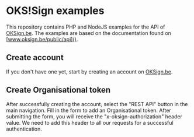 # OKS!Sign examples

This repository contains PHP and NodeJS examples for the API of [OKSign.be](www.oksing.be). The examples are based on the documentation found on [www.oksign.be/public/api]().

## Create account
If you don't have one yet, start by creating an account on [OKSign.be](www.oksing.be).

## Create Organisational token
After successfully creating the account, select the "REST API" button in the main navigation. Fill in the form to add an Organisational token. After submitting the form, you will receive the "x-oksign-authorization" header value. We need to add this header to all our requests for a successful authentication.
